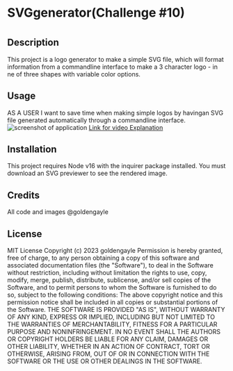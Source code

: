 # SVGgenerator(Challenge #10)
# 
## Description
This project is a logo generator to make a simple SVG file, which will format information  from a commandline interface to make a 3 character logo  - in ne of three shapes with variable color options.
## Usage
AS A USER I want to save time when making simple logos by havingan SVG file generated automatically through a commandline interface.
<img src="" alt="screenshot of application">
  <a href= ""> Link for video Explanation </a>


## Installation
This project requires Node v16 with the inquirer package installed.  You must download an SVG previewer to see the rendered image. 


## Credits
All code and images @goldengayle

## License
MIT License
Copyright (c) 2023 goldengayle
Permission is hereby granted, free of charge, to any person obtaining a copy of this software and associated documentation files (the "Software"), to deal in the Software without restriction, including without limitation the rights to use, copy, modify, merge, publish, distribute, sublicense, and/or sell copies of the Software, and to permit persons to whom the Software is furnished to do so, subject to the following conditions:
The above copyright notice and this permission notice shall be included in all copies or substantial portions of the Software.
THE SOFTWARE IS PROVIDED "AS IS", WITHOUT WARRANTY OF ANY KIND, EXPRESS OR IMPLIED, INCLUDING BUT NOT LIMITED TO THE WARRANTIES OF MERCHANTABILITY, FITNESS FOR A PARTICULAR PURPOSE AND NONINFRINGEMENT. IN NO EVENT SHALL THE AUTHORS OR COPYRIGHT HOLDERS BE LIABLE FOR ANY CLAIM, DAMAGES OR OTHER LIABILITY, WHETHER IN AN ACTION OF CONTRACT, TORT OR OTHERWISE, ARISING FROM, OUT OF OR IN CONNECTION WITH THE SOFTWARE OR THE USE OR OTHER DEALINGS IN THE SOFTWARE.
